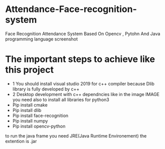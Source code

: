 # Attendance-Face-recognition-system
Face Recognition Attendance System Based On Opencv , Pytohn And Java programming language
screenshot

# The important steps to achieve like this project 
- 1  You should  install visual studio 2019 for c++ compiler because Dlib library is fully developed by c++
- 2  Desktop development with c++ dependncies like in the image
IMAGE
you need also to install all libraries for python3
- Pip install cmake
- Pip install dlib
- Pip install face-recognition
- Pip install numpy
- Pip install opencv-python 

to run the java frame you need JRE(Java Runtime Environement) the extention is .jar
